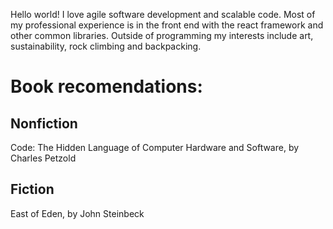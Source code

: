 
Hello world! I love agile software development and scalable code. Most of my professional experience is in the front end with the react framework and other common libraries. Outside of programming my interests include art, sustainability, rock climbing and backpacking.

# Book recomendations:
## Nonfiction
Code: The Hidden Language of Computer Hardware and Software, by Charles Petzold
## Fiction
East of Eden, by John Steinbeck
